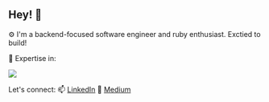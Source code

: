 ## Hey! 👋

<p> ⚙️ I'm a backend-focused software engineer and ruby enthusiast. Exctied to build! </p>

<p> 🎯 Expertise in: </p>
<p align="left">
  <img src="https://skillicons.dev/icons?i=ruby,rails,javascript,postgres,redis,rabbitmq" />
</p>

Let's connect: 
📫 [LinkedIn](https://www.linkedin.com/in/paul-chege-30563399/) 📝 [Medium](https://medium.com/@pchegenjenga)



<!--
**PaulChege/PaulChege** is a ✨ _special_ ✨ repository because its `README.md` (this file) appears on your GitHub profile.

Here are some ideas to get you started:

- 🔭 I’m currently working on ...
- 🌱 I’m currently learning ...
- 👯 I’m looking to collaborate on ...
- 🤔 I’m looking for help with ...
- 💬 Ask me about ...
- 📫 How to reach me: ...
- 😄 Pronouns: ...
- ⚡ Fun fact: ...
-->
